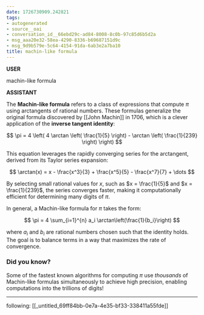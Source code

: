 ```yaml
---
date: 1726730909.242821
tags:
- autogenerated
- source__oai
- conversation_id__66ebd29c-ad84-8008-8c0b-97c85d6b5d2a
- msg_aaa20e32-58ea-4290-8336-b69687151d9c
- msg_9d9b579e-5c64-4154-91da-6ab3e2a7ba10
title: machin-like formula
---
```



**USER**

machin-like formula


**ASSISTANT**

The **Machin-like formula** refers to a class of expressions that compute $\pi$ using arctangents of rational numbers. These formulas generalize the original formula discovered by [[John Machin]] in 1706, which is a clever application of the **inverse tangent identity**:

$$
\pi = 4 \left( 4 \arctan \left( \frac{1}{5} \right) - \arctan \left( \frac{1}{239} \right) \right)
$$

This equation leverages the rapidly converging series for the arctangent, derived from its Taylor series expansion:

$$
\arctan(x) = x - \frac{x^3}{3} + \frac{x^5}{5} - \frac{x^7}{7} + \dots
$$

By selecting small rational values for $x$, such as $x = \frac{1}{5}$ and $x = \frac{1}{239}$, the series converges faster, making it computationally efficient for determining many digits of $\pi$. 

In general, a Machin-like formula for $\pi$ takes the form:

$$
\pi = 4 \sum_{i=1}^{n} a_i \arctan\left(\frac{1}{b_i}\right)
$$

where $a_i$ and $b_i$ are rational numbers chosen such that the identity holds. The goal is to balance terms in a way that maximizes the rate of convergence.

### Did you know?
Some of the fastest known algorithms for computing $\pi$ use *thousands* of Machin-like formulas simultaneously to achieve high precision, enabling computations into the trillions of digits!


---


following: [[_untitled_69ff84bb-0e7a-4e35-bf33-338411a55fde]]